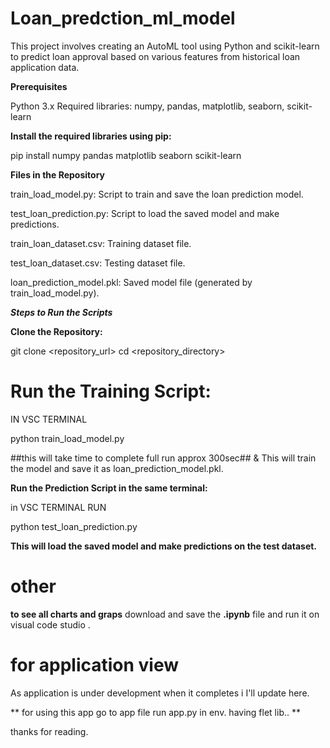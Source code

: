 # Loan_predction_ml_model

This project involves creating an AutoML tool using Python and scikit-learn to predict loan approval based on various features from historical loan application data.

**Prerequisites**

Python 3.x
Required libraries: numpy, pandas, matplotlib, seaborn, scikit-learn

**Install the required libraries using pip:**

pip install numpy pandas matplotlib seaborn scikit-learn

**Files in the Repository**

train_load_model.py: Script to train and save the loan prediction model.

test_loan_prediction.py: Script to load the saved model and make predictions.

train_loan_dataset.csv: Training dataset file.

test_loan_dataset.csv: Testing dataset file.

loan_prediction_model.pkl: Saved model file (generated by train_load_model.py).

***Steps to Run the Scripts***

**Clone the Repository:**


git clone <repository_url>
cd <repository_directory>

# **Run the Training Script:**

IN VSC TERMINAL 

python train_load_model.py

##this will take time to complete full run approx 300sec##
&
This will train the model and save it as loan_prediction_model.pkl.


**Run the Prediction Script in the same terminal:**

in VSC TERMINAL RUN

python test_loan_prediction.py

**This will load the saved model and make predictions on the test dataset.**

# other
**to see all charts and graps**
download and save the  **.ipynb** file and run it on visual code studio .

# for application view

As application is under development when it completes i I'll update here.

** for using this app go to app file run app.py in env. having flet lib.. **

thanks for reading.

